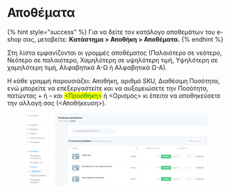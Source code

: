 # Αποθέματα

{% hint style="success" %}
Για να δείτε τον κατάλογο αποθεμάτων του e-shop σας, μεταβείτε: **Κατάστημα > Αποθήκη > Αποθέματα.**
{% endhint %}

Στη λίστα εμφανίζονται οι γραμμές αποθέματος (Παλαιότερο σε νεότερο, Νεότερο σε παλαιότερο, Χαμηλότερη σε υψηλότερη τιμή, Υψηλότερη σε χαμηλότερη τιμή, Αλφαβητικά Α-Ω ή Αλφαβητικά Ω-Α).&#x20;

Η κάθε γραμμή παρουσιάζει: Αποθήκη, αριθμό SKU, Διαθέσιμη Ποσότητα, ενώ μπορείτε να επεξεργαστείτε και να αυξομειώσετε την Ποσότητα, πατώντας + ή – και <mark style="color:green;"><Προσθήκη></mark> ή <Ορισμός> κι έπειτα να αποθηκεύσετε την αλλαγή σας (<Αποθήκευση>).

<figure><img src="../.gitbook/assets/ScreenHunter 75.png" alt=""><figcaption></figcaption></figure>
